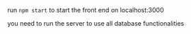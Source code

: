 run `npm start` to start the front end on localhost:3000

you need to run the server to use all database functionalities
